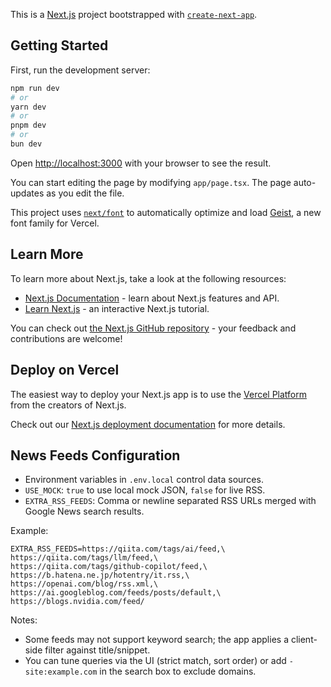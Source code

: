 This is a [Next.js](https://nextjs.org) project bootstrapped with [`create-next-app`](https://nextjs.org/docs/app/api-reference/cli/create-next-app).

## Getting Started

First, run the development server:

```bash
npm run dev
# or
yarn dev
# or
pnpm dev
# or
bun dev
```

Open [http://localhost:3000](http://localhost:3000) with your browser to see the result.

You can start editing the page by modifying `app/page.tsx`. The page auto-updates as you edit the file.

This project uses [`next/font`](https://nextjs.org/docs/app/building-your-application/optimizing/fonts) to automatically optimize and load [Geist](https://vercel.com/font), a new font family for Vercel.

## Learn More

To learn more about Next.js, take a look at the following resources:

- [Next.js Documentation](https://nextjs.org/docs) - learn about Next.js features and API.
- [Learn Next.js](https://nextjs.org/learn) - an interactive Next.js tutorial.

You can check out [the Next.js GitHub repository](https://github.com/vercel/next.js) - your feedback and contributions are welcome!

## Deploy on Vercel

The easiest way to deploy your Next.js app is to use the [Vercel Platform](https://vercel.com/new?utm_medium=default-template&filter=next.js&utm_source=create-next-app&utm_campaign=create-next-app-readme) from the creators of Next.js.

Check out our [Next.js deployment documentation](https://nextjs.org/docs/app/building-your-application/deploying) for more details.

## News Feeds Configuration

- Environment variables in `.env.local` control data sources.
- `USE_MOCK`: `true` to use local mock JSON, `false` for live RSS.
- `EXTRA_RSS_FEEDS`: Comma or newline separated RSS URLs merged with Google News search results.

Example:

```
EXTRA_RSS_FEEDS=https://qiita.com/tags/ai/feed,\
https://qiita.com/tags/llm/feed,\
https://qiita.com/tags/github-copilot/feed,\
https://b.hatena.ne.jp/hotentry/it.rss,\
https://openai.com/blog/rss.xml,\
https://ai.googleblog.com/feeds/posts/default,\
https://blogs.nvidia.com/feed/
```

Notes:
- Some feeds may not support keyword search; the app applies a client-side filter against title/snippet.
- You can tune queries via the UI (strict match, sort order) or add `-site:example.com` in the search box to exclude domains.
